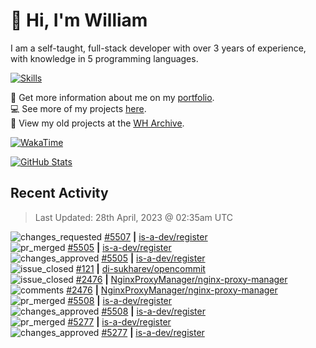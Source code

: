 # 👋 Hi, I'm William
I am a self-taught, full-stack developer with over 3 years of experience, with knowledge in 5 programming languages.

[![Skills](https://skillicons.dev/icons?i=css,cloudflare,discord,bots,docker,express,firebase,git,github,githubactions,html,js,linux,md,mongodb,netlify,nodejs,py,replit,tailwind,ts,vercel,vscode,wordpress,workers)](https://wdh.gg/dev)

🧑 Get more information about me on my [portfolio](https://wdh.gg/dev).
<br>
💻 See more of my projects [here](https://wdh.gg/github-org).
<br>
📁 View my old projects at the [WH Archive](https://wdh.gg/archive).

[![WakaTime](https://wakatime.com/badge/user/817e29c1-e1ac-4adc-936b-37bfa447c165.svg?style=for-the-badge)](https://wdh.gg/wakatime)

[![GitHub Stats](https://github-readme-stats.vercel.app/api?username=williamdavidharrison&theme=algolia&show_icons=true&border_radius=8&count_private=true&include_all_commits=true)](https://wdh.gg/github)

## Recent Activity
<!--RECENT_ACTIVITY:last_update-->
> Last Updated: 28th April, 2023 @ 02:35am UTC
<!--RECENT_ACTIVITY:last_update_end-->

<!--RECENT_ACTIVITY:start-->
![changes_requested](https://cdn.jsdelivr.net/gh/Readme-Workflows/Readme-Icons@main/icons/octicons/RequestedChanges.svg) [#5507](https://github.com/is-a-dev/register/pull/5507#pullrequestreview-1405121649) **|** [is-a-dev/register](https://github.com/is-a-dev/register)<br>
![pr_merged](https://cdn.jsdelivr.net/gh/Readme-Workflows/Readme-Icons@main/icons/octicons/PullRequestMerged.svg) [#5505](https://github.com/is-a-dev/register/pull/5505) **|** [is-a-dev/register](https://github.com/is-a-dev/register)<br>
![changes_approved](https://cdn.jsdelivr.net/gh/Readme-Workflows/Readme-Icons@main/icons/octicons/ApprovedChanges.svg) [#5505](https://github.com/is-a-dev/register/pull/5505#pullrequestreview-1405113554) **|** [is-a-dev/register](https://github.com/is-a-dev/register)<br>
![issue_closed](https://cdn.jsdelivr.net/gh/Readme-Workflows/Readme-Icons@main/icons/octicons/IssueClosed.svg) [#121](https://github.com/di-sukharev/opencommit/issues/121) **|** [di-sukharev/opencommit](https://github.com/di-sukharev/opencommit)<br>
![issue_closed](https://cdn.jsdelivr.net/gh/Readme-Workflows/Readme-Icons@main/icons/octicons/IssueClosed.svg) [#2476](https://github.com/NginxProxyManager/nginx-proxy-manager/issues/2476) **|** [NginxProxyManager/nginx-proxy-manager](https://github.com/NginxProxyManager/nginx-proxy-manager)<br>
![comments](https://cdn.jsdelivr.net/gh/Readme-Workflows/Readme-Icons@main/icons/octicons/Comment.svg) [#2476](https://github.com/NginxProxyManager/nginx-proxy-manager/issues/2476#issuecomment-1526844516) **|** [NginxProxyManager/nginx-proxy-manager](https://github.com/NginxProxyManager/nginx-proxy-manager)<br>
![pr_merged](https://cdn.jsdelivr.net/gh/Readme-Workflows/Readme-Icons@main/icons/octicons/PullRequestMerged.svg) [#5508](https://github.com/is-a-dev/register/pull/5508) **|** [is-a-dev/register](https://github.com/is-a-dev/register)<br>
![changes_approved](https://cdn.jsdelivr.net/gh/Readme-Workflows/Readme-Icons@main/icons/octicons/ApprovedChanges.svg) [#5508](https://github.com/is-a-dev/register/pull/5508#pullrequestreview-1405099077) **|** [is-a-dev/register](https://github.com/is-a-dev/register)<br>
![pr_merged](https://cdn.jsdelivr.net/gh/Readme-Workflows/Readme-Icons@main/icons/octicons/PullRequestMerged.svg) [#5277](https://github.com/is-a-dev/register/pull/5277) **|** [is-a-dev/register](https://github.com/is-a-dev/register)<br>
![changes_approved](https://cdn.jsdelivr.net/gh/Readme-Workflows/Readme-Icons@main/icons/octicons/ApprovedChanges.svg) [#5277](https://github.com/is-a-dev/register/pull/5277#pullrequestreview-1405044155) **|** [is-a-dev/register](https://github.com/is-a-dev/register)<br>
<!--RECENT_ACTIVITY:end-->
